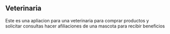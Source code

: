 ## Veterinaria

Este es una apliacion para una veterinaria para comprar productos y solicitar consultas  hacer afiliaciones de una mascota para recibir beneficios


    